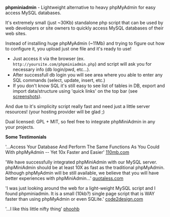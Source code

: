 **phpminiadmin** - Lightweight alternative to heavy phpMyAdmin for easy access MySQL databases.

It's extremely small (just ~30Kb) standalone php script that can be used by web developers or site owners to quickly access MySQL databases of their web sites.

Instead of installing huge phpMyAdmin (~11Mb) and trying to figure out how to configure it, you upload just one file and it's ready to use!
  * Just access it via the browser (ex. `http://yoursite.com/phpminiadmin.php`) and script will ask you for necessary info (db login/pwd, etc...).
  * After successfull db login you will see area where you able to enter any SQL commands (select, update, insert, etc.)
  * If you don't know SQL it's still easy to see list of tables in DB, export and import data/structure using 'quick links' on the top bar (see [screenshots](http://sourceforge.net/project/screenshots.php?group_id=181023)).

And due to it's simplicity script really fast and need just a little server resources! (your hosting provider will be glad ;)

Dual licensed: GPL + MIT, so feel free to integrate phpMiniAdmin in any your projects.

**Some Testimonials**

'...Access Your Database And Perform The Same Functions As You Could With phpMyAdmin -- Yet 10x Faster and Easier'
[110mb.com](http://www.110mb.com/phpmyadmin/)

'We have successfully integrated phpMiniAdmin with our MySQL server. phpMiniAdmin should be at least 10X as fast as the traditional phpMyAdmin. Although phpMyAdmin will be still available, we believe that you will have better experiences with phpMiniAdmin...'
[quotaless.com](http://forum.quotaless.com/index.php?showtopic=428&mode=threaded&pid=2759)

'I was just looking around the web for a light-weight MySQL script and I found phpminiadmin. It is a small (10kb?) single page script that is WAY faster than using phpMyAdmin or even SQLite.'
[code2design.com](http://www.code2design.com/phpminiadmin)

'...I like this little nifty thing'
[phoohb](http://community.xajaxproject.org/viewtopic.php?pid=13401)